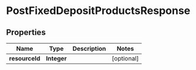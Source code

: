 # PostFixedDepositProductsResponse

## Properties
Name | Type | Description | Notes
------------ | ------------- | ------------- | -------------
**resourceId** | **Integer** |  |  [optional]
